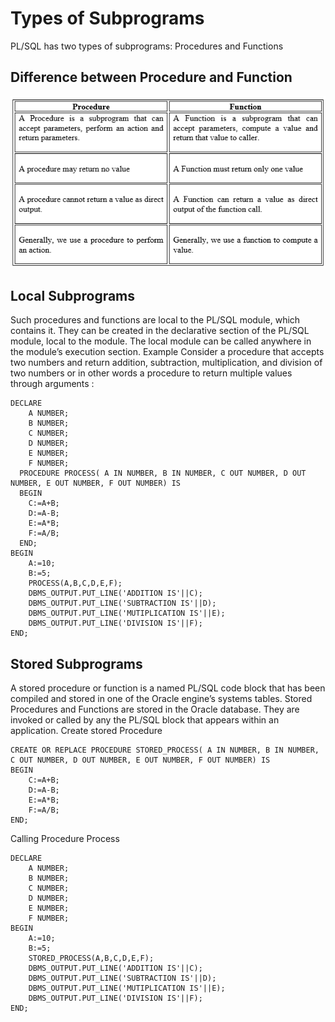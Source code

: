 # Types of Subprograms

PL/SQL has two types of subprograms:
Procedures and Functions

## Difference between Procedure and Function
![alt text](https://raw.githubusercontent.com/muhk01/plsql_exercise/main/Procedure%20and%20Function/2020-05-17_06-53-11-4b347fe12579a8bf9131f1874704f616.png)
## Local Subprograms
Such procedures and functions are local to the PL/SQL module, which contains it. They can be created in the declarative section of the PL/SQL module, local to the module. The local module can be called anywhere in the module’s execution section. Example Consider a procedure that accepts two numbers and return addition, subtraction, multiplication, and division of two numbers or in other words a procedure to return multiple values through arguments :
```
DECLARE
	A NUMBER;
	B NUMBER;
	C NUMBER;
	D NUMBER;
	E NUMBER;
	F NUMBER;
  PROCEDURE PROCESS( A IN NUMBER, B IN NUMBER, C OUT NUMBER, D OUT NUMBER, E OUT NUMBER, F OUT NUMBER) IS
  BEGIN
    C:=A+B;
    D:=A-B;
    E:=A*B;
    F:=A/B;
  END;
BEGIN
	A:=10;
	B:=5;
	PROCESS(A,B,C,D,E,F);
	DBMS_OUTPUT.PUT_LINE('ADDITION IS'||C);
	DBMS_OUTPUT.PUT_LINE('SUBTRACTION IS'||D);
	DBMS_OUTPUT.PUT_LINE('MUTIPLICATION IS'||E);
	DBMS_OUTPUT.PUT_LINE('DIVISION IS'||F);
END; 
```

## Stored Subprograms
A stored procedure or function is a named PL/SQL code block that has been compiled and stored in one of the Oracle engine’s systems tables. Stored Procedures and Functions are stored in the Oracle database. They are invoked or called by any the PL/SQL block that appears within an application.
Create stored Procedure
```
CREATE OR REPLACE PROCEDURE STORED_PROCESS( A IN NUMBER, B IN NUMBER, 
C OUT NUMBER, D OUT NUMBER, E OUT NUMBER, F OUT NUMBER) IS
BEGIN
	C:=A+B;
	D:=A-B;
	E:=A*B;
	F:=A/B;
END;
```
Calling Procedure Process
```
DECLARE
    A NUMBER;
    B NUMBER;
    C NUMBER;
    D NUMBER;
    E NUMBER;
    F NUMBER;
BEGIN
    A:=10;
    B:=5;
    STORED_PROCESS(A,B,C,D,E,F);
    DBMS_OUTPUT.PUT_LINE('ADDITION IS'||C);
    DBMS_OUTPUT.PUT_LINE('SUBTRACTION IS'||D);
    DBMS_OUTPUT.PUT_LINE('MUTIPLICATION IS'||E);
    DBMS_OUTPUT.PUT_LINE('DIVISION IS'||F);
END;
```
